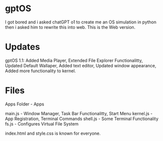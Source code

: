 # gptOS
I got bored and i asked chatGPT o1 to create me an OS simulation in python then i asked him to rewrite this into web. This is the Web version.

# Updates

gptOS 1.1: Added Media Player, Extended File Explorer Functionalitty, Updated Default Wallaper, Added text editor, Updated window appearance, Added more functionality to kernel.

# Files

Apps Folder - Apps

main.js - Window Manager, Task Bar Functionalitty, Start Menu
kernel.js - App Registration, Terminal Commands
shell.js - Some Terminal Functionality
fs.js - Configures Virtual File System

index.html and style.css is known for everyone.
